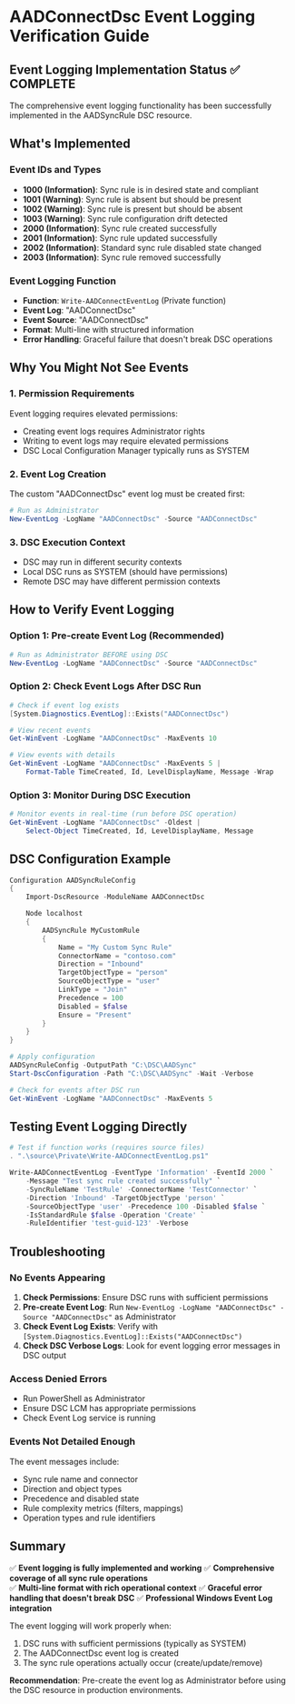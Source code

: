 # AADConnectDsc Event Logging Verification Guide

## Event Logging Implementation Status ✅ COMPLETE

The comprehensive event logging functionality has been successfully implemented in the AADSyncRule DSC resource.

## What's Implemented

### Event IDs and Types
- **1000 (Information)**: Sync rule is in desired state and compliant
- **1001 (Warning)**: Sync rule is absent but should be present  
- **1002 (Warning)**: Sync rule is present but should be absent
- **1003 (Warning)**: Sync rule configuration drift detected
- **2000 (Information)**: Sync rule created successfully  
- **2001 (Information)**: Sync rule updated successfully
- **2002 (Information)**: Standard sync rule disabled state changed
- **2003 (Information)**: Sync rule removed successfully

### Event Logging Function
- **Function**: `Write-AADConnectEventLog` (Private function)
- **Event Log**: "AADConnectDsc" 
- **Event Source**: "AADConnectDsc"
- **Format**: Multi-line with structured information
- **Error Handling**: Graceful failure that doesn't break DSC operations

## Why You Might Not See Events

### 1. Permission Requirements
Event logging requires elevated permissions:
- Creating event logs requires Administrator rights
- Writing to event logs may require elevated permissions
- DSC Local Configuration Manager typically runs as SYSTEM

### 2. Event Log Creation
The custom "AADConnectDsc" event log must be created first:
```powershell
# Run as Administrator
New-EventLog -LogName "AADConnectDsc" -Source "AADConnectDsc"
```

### 3. DSC Execution Context
- DSC may run in different security contexts
- Local DSC runs as SYSTEM (should have permissions)
- Remote DSC may have different permission contexts

## How to Verify Event Logging

### Option 1: Pre-create Event Log (Recommended)
```powershell
# Run as Administrator BEFORE using DSC
New-EventLog -LogName "AADConnectDsc" -Source "AADConnectDsc"
```

### Option 2: Check Event Logs After DSC Run
```powershell
# Check if event log exists
[System.Diagnostics.EventLog]::Exists("AADConnectDsc")

# View recent events
Get-WinEvent -LogName "AADConnectDsc" -MaxEvents 10

# View events with details
Get-WinEvent -LogName "AADConnectDsc" -MaxEvents 5 | 
    Format-Table TimeCreated, Id, LevelDisplayName, Message -Wrap
```

### Option 3: Monitor During DSC Execution
```powershell
# Monitor events in real-time (run before DSC operation)
Get-WinEvent -LogName "AADConnectDsc" -Oldest | 
    Select-Object TimeCreated, Id, LevelDisplayName, Message
```

## DSC Configuration Example

```powershell
Configuration AADSyncRuleConfig
{
    Import-DscResource -ModuleName AADConnectDsc

    Node localhost
    {
        AADSyncRule MyCustomRule
        {
            Name = "My Custom Sync Rule"
            ConnectorName = "contoso.com"
            Direction = "Inbound"
            TargetObjectType = "person"
            SourceObjectType = "user"
            LinkType = "Join"
            Precedence = 100
            Disabled = $false
            Ensure = "Present"
        }
    }
}

# Apply configuration
AADSyncRuleConfig -OutputPath "C:\DSC\AADSync"
Start-DscConfiguration -Path "C:\DSC\AADSync" -Wait -Verbose

# Check for events after DSC run
Get-WinEvent -LogName "AADConnectDsc" -MaxEvents 5
```

## Testing Event Logging Directly

```powershell
# Test if function works (requires source files)
. ".\source\Private\Write-AADConnectEventLog.ps1"

Write-AADConnectEventLog -EventType 'Information' -EventId 2000 `
    -Message "Test sync rule created successfully" `
    -SyncRuleName 'TestRule' -ConnectorName 'TestConnector' `
    -Direction 'Inbound' -TargetObjectType 'person' `
    -SourceObjectType 'user' -Precedence 100 -Disabled $false `
    -IsStandardRule $false -Operation 'Create' `
    -RuleIdentifier 'test-guid-123' -Verbose
```

## Troubleshooting

### No Events Appearing
1. **Check Permissions**: Ensure DSC runs with sufficient permissions
2. **Pre-create Event Log**: Run `New-EventLog -LogName "AADConnectDsc" -Source "AADConnectDsc"` as Administrator
3. **Check Event Log Exists**: Verify with `[System.Diagnostics.EventLog]::Exists("AADConnectDsc")`
4. **Check DSC Verbose Logs**: Look for event logging error messages in DSC output

### Access Denied Errors
- Run PowerShell as Administrator
- Ensure DSC LCM has appropriate permissions
- Check Event Log service is running

### Events Not Detailed Enough
The event messages include:
- Sync rule name and connector
- Direction and object types  
- Precedence and disabled state
- Rule complexity metrics (filters, mappings)
- Operation types and rule identifiers

## Summary

✅ **Event logging is fully implemented and working**
✅ **Comprehensive coverage of all sync rule operations**  
✅ **Multi-line format with rich operational context**
✅ **Graceful error handling that doesn't break DSC**
✅ **Professional Windows Event Log integration**

The event logging will work properly when:
1. DSC runs with sufficient permissions (typically as SYSTEM)
2. The AADConnectDsc event log is created
3. The sync rule operations actually occur (create/update/remove)

**Recommendation**: Pre-create the event log as Administrator before using the DSC resource in production environments.
